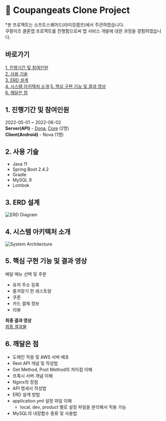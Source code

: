 # 🍛 Coupangeats Clone Project
*본 프로젝트는 소프트스퀘어드(라이징캠프)에서 주관하였습니다.  
쿠팡이츠 클론앱 프로젝트를 진행함으로써 앱 서비스 개발에 대한 과정을 경험하였습니다.


## 바로가기
[1. 진행기간 및 참여인원](#1-진행기간-및-참여인원)  
[2. 사용 기술](#2-사용-기술)  
[3. ERD 설계](#3-ERD-설계)   
[4. 시스템 아키텍처 소개](#4-시스템-아키텍처-소개)
[5. 핵심 구현 기능 및 결과 영상](#5-핵심-구현-기능-및-결과-영상)    
[6. 깨달은 점](#6-깨달은-점)

## 1. 진행기간 및 참여인원
2022-05-01 ~ 2022-06-02   
**Server(API)** - [Dona](https://github.com/YeJinHong), [Core](https://github.com/vmfaldwntjd) (2명)   
**Client(Android)** - Nova (1명)

## 2. 사용 기술
- Java 11
- Spring Boot 2.4.2
- Gradle
- MySQL 8
- Lombok

## 3. ERD 설계
![ERD Diagram](https://user-images.githubusercontent.com/33932851/198862318-f803146c-5b69-4b04-b1d2-582668198680.png)

## 4. 시스템 아키텍처 소개
![System Architecture](https://github.com/vmfaldwntjd/coupangeats_clone/assets/75198221/f99cc02e-b91b-4264-92ba-adabde0afabd)

## 5. 핵심 구현 기능 및 결과 영상
배달 메뉴 선택 및 주문
- 유저 주소 등록
- 즐겨찾기 한 레스토랑
- 쿠폰
- 카드 결제 정보
- 리뷰

**최종 결과 영상**   
[최종 결과물](https://youtu.be/Fi17zpX4gw8)

## 6. 깨달은 점
- 도메인 적용 및 AWS 서버 배포
- Rest API 개념 및 작성법
- Get Method, Post Method의 차이점 이해
- 프록시 서버 개념 이해
- Nginx의 장점
- API 명세서 작성법
- ERD 설계 방법
- application.yml 설정 파일 이해
    - local, dev, product 별로 설정 파일을 분리해서 적용 가능
- MySQL의 내장함수 종류 및 사용법